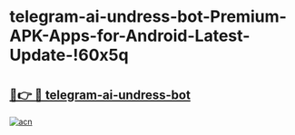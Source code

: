 # telegram-ai-undress-bot-Premium-APK-Apps-for-Android-Latest-Update-!60x5q

# <h2><a href="https://05kf68.esa.edu.pl?title=telegram-ai-undress-bot&ref=60x5q">🔗👉 🔴 telegram-ai-undress-bot</a></h2>

[![acn](https://github.com/user-attachments/assets/0f9c940e-d8b0-45ae-aac7-cd30a18b3e1c)](https://05kf68.esa.edu.pl?title=telegram-ai-undress-bot&ref=60x5q)

